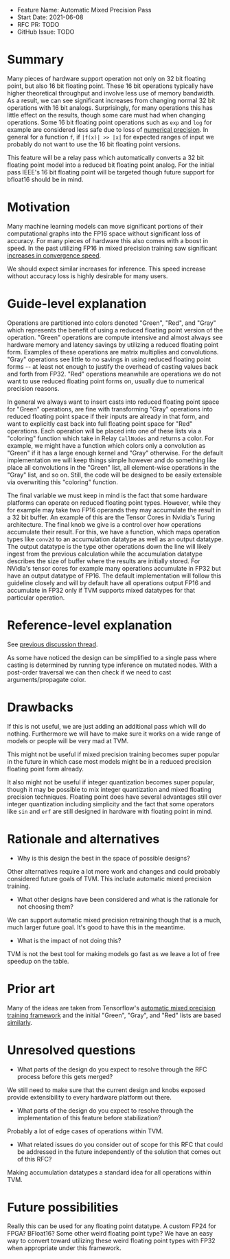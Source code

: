 - Feature Name: Automatic Mixed Precision Pass
- Start Date: 2021-06-08 
- RFC PR: TODO
- GitHub Issue: TODO

# Summary
[summary]: #summary

Many pieces of hardware support operation not only on 32 bit floating point, but also 16 bit floating point. 
These 16 bit operations typically have higher theoretical throughput and involve less use of memory bandwidth.
As a result, we can see significant increases from changing normal 32 bit operations with 16 bit analogs. 
Surprisingly, for many operations this has little effect on the results, though some care must had when changing 
operations. Some 16 bit floating point operations such as `exp` and `log` for example are considered less safe 
due to loss of [numerical precision](https://on-demand.gputechconf.com/gtcdc/2019/pdf/dc91247-automatic-mixed-precision-in-tensorflow.pdf). 
In general for a function `f`, if `|f(x)| >> |x|` for expected 
ranges of input we probably do not want to use the 16 bit floating point versions.

This feature will be a relay pass which automatically converts a 32 bit floating point model into a reduced bit 
floating point analog. For the initial pass IEEE's 16 bit floating point will be targeted though future support
for bfloat16 should be in mind.

# Motivation
[motivation]: #motivation

Many machine learning models can move significant portions of their computational graphs into the FP16 space 
without significant loss of accuracy. For many pieces of hardware this also comes with a boost in speed. In 
the past utilizing FP16 in mixed precision training saw significant [increases in convergence speed](https://pytorch.org/blog/accelerating-training-on-nvidia-gpus-with-pytorch-automatic-mixed-precision/). 

We should expect similar increases for inference. This speed increase without accuracy loss is highly desirable
for many users.

# Guide-level explanation
[guide-level-explanation]: #guide-level-explanation

Operations are partitioned into colors denoted "Green", "Red", and "Gray" which represents the benefit 
of using a reduced floating point version of the operation. "Green" operations are compute intensive
and almost always see hardware memory and latency savings by utilizing a reduced floating point form.
Examples of these operations are matrix multiplies and convolutions. "Gray" operations see little to 
no savings in using reduced floating point forms -- at least not enough to justify the overhead of 
casting values back and forth from FP32. "Red" operations meanwhile are operations we do not want to 
use reduced floating point forms on, usually due to numerical precision reasons.

In general we always want to insert casts into reduced floating point space for "Green" operations, 
are fine with transforming "Gray" operations into reduced floating point space if their inputs are already
in that form, and want to explicitly cast back into full floating point space for "Red" operations. 
Each operation will be placed into one of these lists via a "coloring" function which take in Relay `CallNodes`
and returns a color. For example, we might have a function which colors only a convolution as "Green" if it 
has a large enough kernel and "Gray" otherwise. For the default implementation we will keep things simple
however and do something like place all convolutions in the "Green" list, all element-wise operations in 
the "Gray" list, and so on. Still, the code will be designed to be easily extensible via overwriting 
this "coloring" function.

The final variable we must keep in mind is the fact that some hardware platforms can operate on reduced
floating point types. However, while they for example may take two FP16 operands they may accumulate the 
result in a 32 bit buffer. An example of this are the Tensor Cores in Nvidia's Turing architecture. 
The final knob we give is a control over how operations accumulate their result. For this, we have 
a function, which maps operation types like `conv2d` to an accumulation datatype as well as an output 
datatype. The output datatype is the type other operations down the line will likely ingest from the previous
calculation while the accumulation datatype describes the size of buffer where the results are initially
stored. For NVidia's tensor cores for example many operations accumulate in FP32 but have an output datatype
of FP16. The default implementation will follow this guideline closely and will by default have all 
operations output FP16 and accumulate in FP32 only if TVM supports mixed datatypes for that particular
operation.

# Reference-level explanation
[reference-level-explanation]: #reference-level-explanation

See [previous discussion thread](https://discuss.tvm.apache.org/t/rfc-relay-fp32-fp16-model-support/9994).

As some have noticed the design can be simplified to a single pass where casting is determined by
running type inference on mutated nodes. With a post-order traversal we can then check if we need to 
cast arguments/propagate color.

# Drawbacks
[drawbacks]: #drawbacks

If this is not useful, we are just adding an additional pass which will do nothing. Furthermore we 
will have to make sure it works on a wide range of models or people will be very mad at TVM.

This might not be useful if mixed precision training becomes super popular in the future in which 
case most models might be in a reduced precision floating point form already.

It also might not be useful if integer quantization becomes super popular, though it may be possible
to mix integer quantization and mixed floating precision techniques. Floating point does have 
several advantages still over integer quantization including simplicity and the fact that some 
operators like `sin` and `erf` are still designed in hardware with floating point in mind.

# Rationale and alternatives
[rationale-and-alternatives]: #rationale-and-alternatives

- Why is this design the best in the space of possible designs?

Other alternatives require a lot more work and changes and could probably considered future goals of TVM.
This include automatic mixed precision training.

- What other designs have been considered and what is the rationale for not choosing them?

We can support automatic mixed precision retraining though that is a much, much larger future goal. It's
good to have this in the meantime.

- What is the impact of not doing this?

TVM is not the best tool for making models go fast as we leave a lot of free speedup on the table.

# Prior art
[prior-art]: #prior-art

Many of the ideas are taken from Tensorflow's [automatic mixed precision training framework](https://on-demand.gputechconf.com/gtcdc/2019/pdf/dc91247-automatic-mixed-precision-in-tensorflow.pdf)
and the initial "Green", "Gray", and "Red" lists are based [similarly](github.com/tensorflow/tensorflow/blob/v2.5.0/tensorflow/core/grappler/optimizers/auto_mixed_precision_lists.h). 

# Unresolved questions
[unresolved-questions]: #unresolved-questions

- What parts of the design do you expect to resolve through the RFC process before this gets merged?

We still need to make sure that the current design and knobs exposed provide extensibility to every hardware platform out there.

- What parts of the design do you expect to resolve through the implementation of this feature before stabilization?

Probably a lot of edge cases of operations within TVM.

- What related issues do you consider out of scope for this RFC that could be addressed in the future 
  independently of the solution that comes out of this RFC?

Making accumulation datatypes a standard idea for all operations within TVM.

# Future possibilities
[future-possibilities]: #future-possibilities

Really this can be used for any floating point datatype. A custom FP24 for FPGA? 
BFloat16? Some other weird floating point type? We have an easy way to convert 
toward utilizing these weird floating point types with FP32 when appropriate
under this framework.
